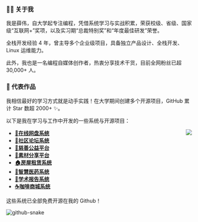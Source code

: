 ### 👨‍💻 关于我

我是薛伟，自大学起专注编程，凭借系统学习与实战积累，荣获校级、省级、国家级“互联网+”奖项，以及实习期“总裁特别奖”和“年度最佳研发”荣誉。

全栈开发经验 4 年，曾主导多个企业级项目，具备独立产品设计、全栈开发、Linux 运维能力。

此外，我也是一名编程自媒体创作者，热衷分享技术干货，目前全网粉丝已超 30,000+ 人。

### 🌟 代表作品

我相信最好的学习方式就是动手实践！在大学期间创建多个开源项目，GitHub 累计 Star 数超 2000+ ✨。

以下是我在学习与工作中开发的一些系统与开源项目：

<picture>
  <source
    srcset="https://github-readme-stats-one-bice.vercel.app/api?username=373675032&show_icons=true&icon_color=0366d6&bg_color=ffffff&theme=github_dark&include_all_commits=true&count_private=true&role=OWNER,ORGANIZATION_MEMBER,COLLABORATOR"
    media="(prefers-color-scheme: dark)" />
  <source
    srcset="https://github-readme-stats-one-bice.vercel.app/api?username=373675032&show_icons=true&icon_color=0366d6&bg_color=ffffff&include_all_commits=true&count_private=true&role=OWNER,ORGANIZATION_MEMBER,COLLABORATOR"
    media="(prefers-color-scheme: light), (prefers-color-scheme: no-preference)" />
  <img src="https://github-readme-stats-one-bice.vercel.app/api?username=373675032&show_icons=true&icon_color=0366d6&bg_color=ffffff&include_all_commits=true&count_private=true&role=OWNER,ORGANIZATION_MEMBER,COLLABORATOR"
    align="right" />
</picture>

- **[📁在线网盘系统](https://github.com/373675032/moti-cloud)**
- **[💬社区论坛系统](https://github.com/373675032/molihub)**
- **[💝慈善公益平台](https://github.com/373675032/love-charity)**
- **[🌁素材分享平台](https://github.com/373675032/su-share)**
- **[🏠房屋租赁系统](https://github.com/373675032/verio-house)**
- **[🏥智慧医药系统](https://github.com/373675032/smart-medicine)** 
- **[📔学术报告系统](https://github.com/373675032/academic-report)**
- **[☕咖啡商城系统](https://github.com/373675032/kaka-shop)**

这些系统已全部免费开源在我的 Github！

   <picture>
    <source media="(prefers-color-scheme: dark)" srcset="github-contribution-snake/github-contribution-grid-snake-dark.svg" />
    <source media="(prefers-color-scheme: light)" srcset="github-contribution-snake/github-contribution-grid-snake.svg" />
    <img alt="github-snake" src="github-snake.svg" />
  </picture>
